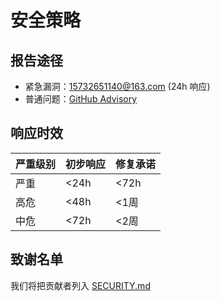 # 安全策略

## 报告途径
- 紧急漏洞：15732651140@163.com (24h 响应)
- 普通问题：[GitHub Advisory](https://github.com/Vogadero/guess-pokemon/security/advisories)

## 响应时效
| 严重级别 | 初步响应 | 修复承诺 |
|---------|---------|---------|
| 严重     | <24h    | <72h    |
| 高危     | <48h    | <1周    |
| 中危     | <72h    | <2周    |

## 致谢名单
我们将把贡献者列入 [SECURITY.md](./.github/SECURITY.md#致谢名单)